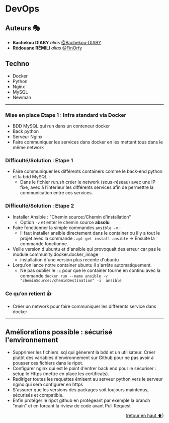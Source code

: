 # DevOps  <a name="readme-top"></a>

## Auteurs 🎭

* **Bachekou DIABY** _alias_ [@Bachekou-DIABY](https://github.com/Bachekou-DIABY)
* **Rédouane RÉMILI** _alias_ [@FinOrfy](https://github.com/red-rml)

## Techno

* Docker
* Python
* Nginx
* MySQL
* Newman

---

### Mise en place Etape 1 : Infra standard via Docker

* BDD MySQL qui run dans un conteneur docker
* Back python
* Serveur Nginx
* Faire communiquer les services dans docker en les mettant tous dans le même network

### Difficulté/Solution : Etape 1

* Faire communiquer les différents containers comme le back-end python et la bdd MySQL :
  * Dans le fichier run.sh créer le network (sous-réseau) avec une IP fixe, avec à l’intérieur les différents services afin de permettre la communication entre ces services.

### Difficulté/Solution : Etape 2

* Installer Ansible : "Chemin source:/Chemin d’installation"
  * Option ```-v``` et enter le chemin source **absolu** 
* Faire fonctionner la simple commandes ```ansible -v``` :
  * Il faut installer ansible directement dans le container ou il y a tout le projet avec la commande : ```apt-get install ansible``` => Ensuite la commande  fonctionne.
* Veille version d'ubuntu et d'ansible qui provoquait des erreur car pas le module community.docker.docker_image
  * installation d'une version plus recente d'ubuntu
* Lorqu'on lance notre container ubuntu il s'arrête automatiquement.
  * Ne pas oublier le ```-i``` pour que le container tourne en continu avec la commande ```docker run --name ansible -v "cheminSource:/cheminDestination" -i  ansible```

### Ce qu’on retient 👍

* Créer un network pour faire communiquer les différents service dans docker

---

## Améliorations possible : sécurisé l'environnement

* Supprimer les fichiers .sql qui génerent la bdd et un utilisateur. Créer plutôt des variables d'environnement sur Github pour ne pas avoir à pousser ces fichiers dans le ripot.
* Configurer nginx qui est le point d'entrer back end pour le sécuriser : setup le Https (mettre en place les certificats).
* Rediriger toutes les requettes émisent au serveur python vers le serveur nginx qui sera configurer en https
* S'assurer que les versions des packages soit toujours maintenus, sécurisés et compatible.
* Enfin protéger le ripot github en protégeant par exemple la branch "main" et en forcant la riview de code avant Pull Request

<p align="right">(<a href="#readme-top">retour en haut ⬆</a>)</p>